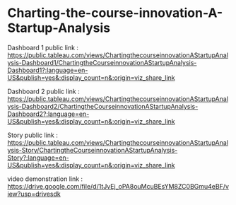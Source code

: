 # Charting-the-course-innovation-A-Startup-Analysis


Dashboard 1 public link : https://public.tableau.com/views/ChartingthecourseinnovationAStartupAnalysis-Dashboard1/ChartingtheCourseinnovationAStartupAnalysis-Dashboard1?:language=en-US&publish=yes&:display_count=n&:origin=viz_share_link 

Dashboard 2 public link : https://public.tableau.com/views/ChartingthecourseinnovationAStartupAnalysis-Dashboard2/ChartingtheCourseinnovationAStartupAnalysis-Dashboard2?:language=en-US&publish=yes&:display_count=n&:origin=viz_share_link

Story public link : https://public.tableau.com/views/ChartingthecourseinnovationAStartupAnalysis-Story/ChartingtheCourseinnovationAStartupAnalysis-Story?:language=en-US&publish=yes&:display_count=n&:origin=viz_share_link

video demonstration link : https://drive.google.com/file/d/1tJvEj_oPA8ouMcuBEsYM8ZC0BGmu4eBF/view?usp=drivesdk
